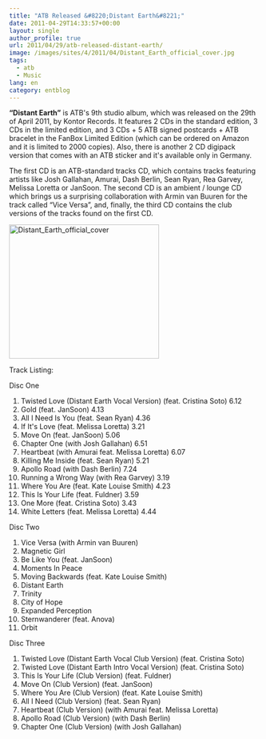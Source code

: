 ```yaml
---
title: "ATB Released &#8220;Distant Earth&#8221;"
date: 2011-04-29T14:33:57+00:00
layout: single
author_profile: true
url: 2011/04/29/atb-released-distant-earth/
image: /images/sites/4/2011/04/Distant_Earth_official_cover.jpg
tags:
  - atb
  - Music
lang: en
category: entblog
---
```

**&#8220;Distant Earth&#8221;** is ATB's 9th studio album, which was released on the 29th of April 2011, by Kontor Records. It features 2 CDs in the standard edition, 3 CDs in the limited edition, and 3 CDs + 5 ATB signed postcards + ATB bracelet in the FanBox Limited Edition (which can be ordered on Amazon and it is limited to 2000 copies). Also, there is another 2 CD digipack version that comes with an ATB sticker and it's available only in Germany.

The first CD is an ATB-standard tracks CD, which contains tracks featuring artists like Josh Gallahan, Amurai, Dash Berlin, Sean Ryan, Rea Garvey, Melissa Loretta or JanSoon. The second CD is an ambient / lounge CD which brings us a surprising collaboration with Armin van Buuren for the track called &#8220;Vice Versa&#8221;, and, finally, the third CD contains the club versions of the tracks found on the first CD.

[<img class="alignnone size-medium wp-image-396" alt="Distant_Earth_official_cover" src="/images/2011/04/Distant_Earth_official_cover-300x268.jpg" width="300" height="268" srcset="/images/sites/4/2011/04/Distant_Earth_official_cover-300x268.jpg 300w, /images/sites/4/2011/04/Distant_Earth_official_cover.jpg 423w" sizes="(max-width: 300px) 100vw, 300px" />](/images/2011/04/Distant_Earth_official_cover.jpg)

Track Listing:

Disc One

  1. Twisted Love (Distant Earth Vocal Version) (feat. Cristina Soto) 6.12
  2. Gold (feat. JanSoon) 4.13
  3. All I Need Is You (feat. Sean Ryan) 4.36
  4. If It's Love (feat. Melissa Loretta) 3.21
  5. Move On (feat. JanSoon) 5.06
  6. Chapter One (with Josh Gallahan) 6.51
  7. Heartbeat (with Amurai feat. Melissa Loretta) 6.07
  8. Killing Me Inside (feat. Sean Ryan) 5.21
  9. Apollo Road (with Dash Berlin) 7.24
 10. Running a Wrong Way (with Rea Garvey) 3.19
 11. Where You Are (feat. Kate Louise Smith) 4.23
 12. This Is Your Life (feat. Fuldner) 3.59
 13. One More (feat. Cristina Soto) 3.43
 14. White Letters (feat. Melissa Loretta) 4.44

Disc Two

  1. Vice Versa (with Armin van Buuren)
  2. Magnetic Girl
  3. Be Like You (feat. JanSoon)
  4. Moments In Peace
  5. Moving Backwards (feat. Kate Louise Smith)
  6. Distant Earth
  7. Trinity
  8. City of Hope
  9. Expanded Perception
 10. Sternwanderer (feat. Anova)
 11. Orbit

Disc Three

  1. Twisted Love (Distant Earth Vocal Club Version) (feat. Cristina Soto)
  2. Twisted Love (Distant Earth Intro Vocal Version) (feat. Cristina Soto)
  3. This Is Your Life (Club Version) (feat. Fuldner)
  4. Move On (Club Version) (feat. JanSoon)
  5. Where You Are (Club Version) (feat. Kate Louise Smith)
  6. All I Need (Club Version) (feat. Sean Ryan)
  7. Heartbeat (Club Version) (with Amurai feat. Melissa Loretta)
  8. Apollo Road (Club Version) (with Dash Berlin)
  9. Chapter One (Club Version) (with Josh Gallahan)

&nbsp;

&nbsp;